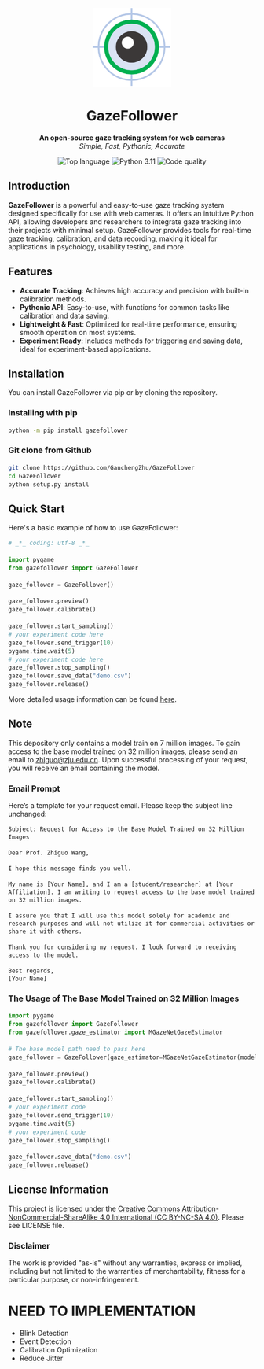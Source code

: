 <div align="center">
  <a href="https://github.com/GanchengZhu/GazeFollower">
    <img width="160" height="160" src="https://raw.githubusercontent.com/GanchengZhu/GazeFollower/main/gazefollower/res/image/gazefollower.png">
  </a>

  <h1>GazeFollower</h1>

<b>An open-source gaze tracking system for web cameras</b><br/>
<i>Simple, Fast, Pythonic, Accurate</i><br/>

<p>
    <img src="https://img.shields.io/github/languages/top/ganchengzhu/gazefollower" alt="Top language">
    <img src="https://img.shields.io/badge/python-3.11-blue" alt="Python 3.11">
    <img src="https://img.shields.io/codacy/grade/e21ccd9e469d4b9abd69efeaaa587cc2" alt="Code quality">
</p>
</div>

## Introduction

**GazeFollower** is a powerful and easy-to-use gaze tracking system designed specifically for use with web cameras. It
offers an intuitive Python API, allowing developers and researchers to integrate gaze tracking into their projects with
minimal setup. GazeFollower provides tools for real-time gaze tracking, calibration, and data recording, making it ideal
for applications in psychology, usability testing, and more.

## Features

- **Accurate Tracking**: Achieves high accuracy and precision with built-in calibration methods.
- **Pythonic API**: Easy-to-use, with functions for common tasks like calibration and data saving.
- **Lightweight & Fast**: Optimized for real-time performance, ensuring smooth operation on most systems.
- **Experiment Ready**: Includes methods for triggering and saving data, ideal for experiment-based applications.

## Installation

You can install GazeFollower via pip or by cloning the repository.

### Installing with pip

```bash
python -m pip install gazefollower
```

### Git clone from Github

```bash
git clone https://github.com/GanchengZhu/GazeFollower
cd GazeFollower
python setup.py install
```

## Quick Start

Here's a basic example of how to use GazeFollower:

```python
# _*_ coding: utf-8 _*_

import pygame
from gazefollower import GazeFollower

gaze_follower = GazeFollower()

gaze_follower.preview()
gaze_follower.calibrate()

gaze_follower.start_sampling()
# your experiment code here
gaze_follower.send_trigger(10)
pygame.time.wait(5)
# your experiment code here
gaze_follower.stop_sampling()
gaze_follower.save_data("demo.csv")
gaze_follower.release()
```

More detailed usage information can be found [here](MORE_INFO.md).

## Note

This depository only contains a model train on 7 million images. To gain access to the base model trained on 32 million
images, please send an email to zhiguo@zju.edu.cn. Upon successful processing of your request, you will receive an email
containing the model.

### Email Prompt

Here’s a template for your request email. Please keep the subject line unchanged:

```
Subject: Request for Access to the Base Model Trained on 32 Million Images

Dear Prof. Zhiguo Wang,

I hope this message finds you well.

My name is [Your Name], and I am a [student/researcher] at [Your Affiliation]. I am writing to request access to the base model trained on 32 million images.

I assure you that I will use this model solely for academic and research purposes and will not utilize it for commercial activities or share it with others.

Thank you for considering my request. I look forward to receiving access to the model.

Best regards,
[Your Name]
```

### The Usage of The Base Model Trained on 32 Million Images

```python
import pygame
from gazefollower import GazeFollower
from gazefollower.gaze_estimator import MGazeNetGazeEstimator

# The base model path need to pass here
gaze_follower = GazeFollower(gaze_estimator=MGazeNetGazeEstimator(model_path='path to model'))

gaze_follower.preview()
gaze_follower.calibrate()

gaze_follower.start_sampling()
# your experiment code
gaze_follower.send_trigger(10)
pygame.time.wait(5)
# your experiment code
gaze_follower.stop_sampling()

gaze_follower.save_data("demo.csv")
gaze_follower.release()
```

## License Information

This project is licensed under
the [Creative Commons Attribution-NonCommercial-ShareAlike 4.0 International (CC BY-NC-SA 4.0)](https://creativecommons.org/licenses/by-nc-sa/4.0/).
Please see LICENSE file.

### Disclaimer

The work is provided "as-is" without any warranties, express or implied, including but not limited to the warranties of
merchantability, fitness for a particular purpose, or non-infringement.

# NEED TO IMPLEMENTATION

- Blink Detection
- Event Detection
- Calibration Optimization
- Reduce Jitter
